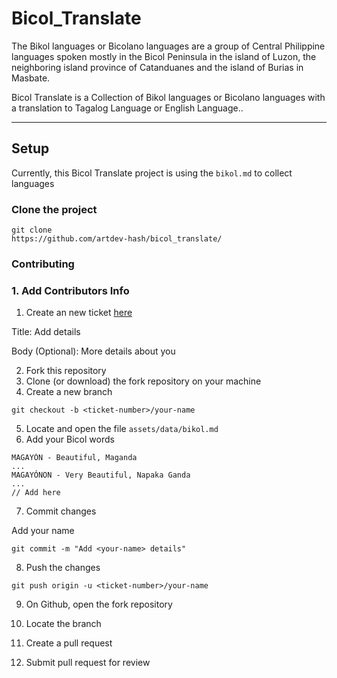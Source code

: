 # Bicol_Translate

The Bikol languages or Bicolano languages are a group of Central Philippine languages spoken mostly in the Bicol Peninsula in the island of Luzon, the neighboring island province of Catanduanes and the island of Burias in Masbate.

Bicol Translate is a Collection of Bikol languages or Bicolano languages with a translation to Tagalog Language or English Language..

----

## Setup

Currently, this Bicol Translate project is using the `bikol.md` to collect languages

### Clone the project
```
git clone 
https://github.com/artdev-hash/bicol_translate/
```

### Contributing

### 1. Add Contributors Info
1. Create an new ticket [here](https://github.com/artdev-hash/bicol_translate/issues/new)

Title: Add <your-name> details

Body (Optional): More details about you

2. Fork this repository
3. Clone (or download) the fork repository on your machine
4. Create a new branch

```
git checkout -b <ticket-number>/your-name
```

5. Locate and open the file `assets/data/bikol.md`
6. Add your Bicol words

```
MAGAYÓN - Beautiful, Maganda
...
MAGAYÓNON - Very Beautiful, Napaka Ganda
...
// Add here

```

7. Commit changes

Add your name

```
git commit -m "Add <your-name> details"
```

8. Push the changes

```
git push origin -u <ticket-number>/your-name
```

9. On Github, open the fork repository

10. Locate the branch

11. Create a pull request

12. Submit pull request for review